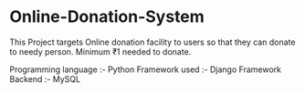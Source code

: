 # Online-Donation-System

This Project targets Online donation facility to users so that they can donate to needy person.
Minimum ₹1 needed to donate.

Programming language :- Python
Framework used :- Django Framework
Backend :- MySQL
